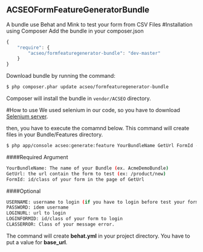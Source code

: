ACSEOFormFeatureGeneratorBundle
-------------------------------

A bundle use Behat and Mink to test your form from CSV Files
#Installation using Composer
Add the bundle in your composer.json
```js
{
    "require": {
        "acseo/formfeaturegenerator-bundle": "dev-master"
    }
}
```
Download bundle by running the command:
``` bash
$ php composer.phar update acseo/formfeaturegenerator-bundle
```
Composer will install the bundle in `vendor/ACSEO` directory.

#How to use
We used selenium in our code, so you have to download [Selenium server](http://docs.seleniumhq.org/download/).

then, you have to execute the comamnd below. This command will create files in your Bundle/Features directory.

``` bash
$ php app/console acseo:generate:feature YourBundleName GetUrl FormId --username=USERNAME --password=PASWORD --login-url=LOGINURL --login-form-id=LOGINFORMID --class-error=CLASSERROR 
```
####Required Argument
```bash
YourBundleName: The name of your Bundle (ex. AcmeDemoBundle)
GetUrl: the url contain the form to test (ex: /product/new)
FormId: id/class of your form in the page of GetUrl
```

####Optional
```bash
USERNAME: username to login (if you have to login before test your form)
PASSWORD: idem username
LOGINURL: url to login
LOGINFORMID: id/class of your form to login
CLASSERROR: Class of your message error.
```
The command will create **behat.yml** in your project directory. You have to put a value for **base_url**.
